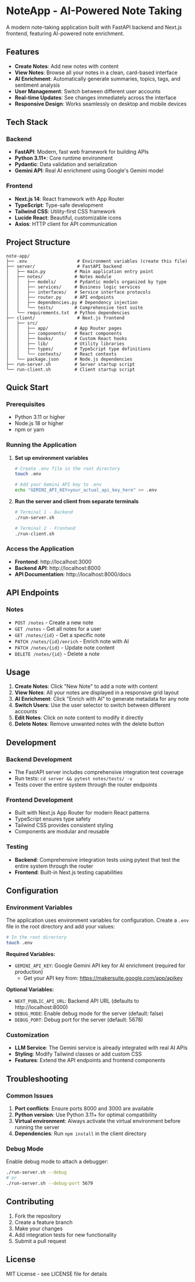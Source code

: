 # NoteApp - AI-Powered Note Taking

A modern note-taking application built with FastAPI backend and Next.js frontend, featuring AI-powered note enrichment.

## Features

- **Create Notes**: Add new notes with content
- **View Notes**: Browse all your notes in a clean, card-based interface
- **AI Enrichment**: Automatically generate summaries, topics, tags, and sentiment analysis
- **User Management**: Switch between different user accounts
- **Real-time Updates**: See changes immediately across the interface
- **Responsive Design**: Works seamlessly on desktop and mobile devices

## Tech Stack

### Backend

- **FastAPI**: Modern, fast web framework for building APIs
- **Python 3.11+**: Core runtime environment
- **Pydantic**: Data validation and serialization
- **Gemini API**: Real AI enrichment using Google's Gemini model

### Frontend

- **Next.js 14**: React framework with App Router
- **TypeScript**: Type-safe development
- **Tailwind CSS**: Utility-first CSS framework
- **Lucide React**: Beautiful, customizable icons
- **Axios**: HTTP client for API communication

## Project Structure

```
note-app/
├── .env                   # Environment variables (create this file)
├── server/                # FastAPI backend
│   ├── main.py           # Main application entry point
│   ├── notes/            # Notes module
│   │   ├── models/       # Pydantic models organized by type
│   │   ├── services/     # Business logic services
│   │   ├── interfaces/   # Service interface protocols
│   │   ├── router.py     # API endpoints
│   │   ├── dependencies.py # Dependency injection
│   │   └── tests/        # Comprehensive test suite
│   └── requirements.txt  # Python dependencies
├── client/                # Next.js frontend
│   ├── src/
│   │   ├── app/          # App Router pages
│   │   ├── components/   # React components
│   │   ├── hooks/        # Custom React hooks
│   │   ├── lib/          # Utility libraries
│   │   ├── types/        # TypeScript type definitions
│   │   └── contexts/     # React contexts
│   └── package.json      # Node.js dependencies
├── run-server.sh         # Server startup script
└── run-client.sh         # Client startup script
```

## Quick Start

### Prerequisites

- Python 3.11 or higher
- Node.js 18 or higher
- npm or yarn

### Running the Application

1. **Set up environment variables**

   ```bash
   # Create .env file in the root directory
   touch .env

   # Add your Gemini API key to .env
   echo "GEMINI_API_KEY=your_actual_api_key_here" >> .env
   ```

2. **Run the server and client from separate terminals**

   ```bash
   # Terminal 1 - Backend
   ./run-server.sh

   # Terminal 2 - Frontend
   ./run-client.sh
   ```

### Access the Application

- **Frontend**: http://localhost:3000
- **Backend API**: http://localhost:8000
- **API Documentation**: http://localhost:8000/docs

## API Endpoints

### Notes

- `POST /notes` - Create a new note
- `GET /notes` - Get all notes for a user
- `GET /notes/{id}` - Get a specific note
- `PATCH /notes/{id}/enrich` - Enrich note with AI
- `PATCH /notes/{id}` - Update note content
- `DELETE /notes/{id}` - Delete a note

## Usage

1. **Create Notes**: Click "New Note" to add a note with content
2. **View Notes**: All your notes are displayed in a responsive grid layout
3. **AI Enrichment**: Click "Enrich with AI" to generate metadata for any note
4. **Switch Users**: Use the user selector to switch between different accounts
5. **Edit Notes**: Click on note content to modify it directly
6. **Delete Notes**: Remove unwanted notes with the delete button

## Development

### Backend Development

- The FastAPI server includes comprehensive integration test coverage
- Run tests: `cd server && pytest notes/tests/ -v`
- Tests cover the entire system through the router endpoints

### Frontend Development

- Built with Next.js App Router for modern React patterns
- TypeScript ensures type safety
- Tailwind CSS provides consistent styling
- Components are modular and reusable

### Testing

- **Backend**: Comprehensive integration tests using pytest that test the entire system through the router
- **Frontend**: Built-in Next.js testing capabilities

## Configuration

### Environment Variables

The application uses environment variables for configuration. Create a `.env` file in the root directory and add your values:

```bash
# In the root directory
touch .env
```

**Required Variables:**

- `GEMINI_API_KEY`: Google Gemini API key for AI enrichment (required for production)
  - Get your API key from: https://makersuite.google.com/app/apikey

**Optional Variables:**

- `NEXT_PUBLIC_API_URL`: Backend API URL (defaults to http://localhost:8000)
- `DEBUG_MODE`: Enable debug mode for the server (default: false)
- `DEBUG_PORT`: Debug port for the server (default: 5678)

### Customization

- **LLM Service**: The Gemini service is already integrated with real AI APIs
- **Styling**: Modify Tailwind classes or add custom CSS
- **Features**: Extend the API endpoints and frontend components

## Troubleshooting

### Common Issues

1. **Port conflicts**: Ensure ports 8000 and 3000 are available
2. **Python version**: Use Python 3.11+ for optimal compatibility
3. **Virtual environment**: Always activate the virtual environment before running the server
4. **Dependencies**: Run `npm install` in the client directory

### Debug Mode

Enable debug mode to attach a debugger:

```bash
./run-server.sh --debug
# or
./run-server.sh --debug-port 5679
```

## Contributing

1. Fork the repository
2. Create a feature branch
3. Make your changes
4. Add integration tests for new functionality
5. Submit a pull request

## License

MIT License - see LICENSE file for details
